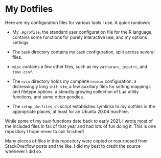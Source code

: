 # My Dotfiles

Here are my configuration files for various tools I use. A quick rundown:

* My `.Rprofile`, the standard user configuration file for the R language, contains some functions for purely interactive use, and my options settings
* The `bash` directory contains my `bash` configuration, split across several files.

* `misc` contains a few other files, such as my `zathurarc`, `inputrc`, and `tmux.conf`.

* The `nvim` directory holds my complete `neovim` configuration: a distressingly long `init.vim`, a
few auxiliary files for setting mappings and filetype options, a steadily growing collection
of Lua utility functions, and some other goodies.

* The `setup_dotfiles.sh` script establishes symlinks to my dotfiles in the appropriate places, at least for an Ubuntu 20.04 machine.

While some of my `bash` functions date back to early 2021, I wrote most of the included files in fall
of that year and had lots of fun doing it. This is one repository I hope never to call finished!

Many pieces of files in this repository were copied or repurposed from StackOverflow posts and
the like. I did my best to credit the source whenever I did so.
